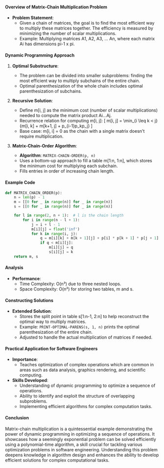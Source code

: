 #### Overview of Matrix-Chain Multiplication Problem
- **Problem Statement**:
  - Given a chain of matrices, the goal is to find the most efficient way to multiply these matrices together. The efficiency is measured by minimizing the number of scalar multiplications.
  - Example: Multiplying matrices A1, A2, A3, ... An, where each matrix Ai has dimensions pi-1 x pi.

#### Dynamic Programming Approach
1. **Optimal Substructure**:
   - The problem can be divided into smaller subproblems: finding the most efficient way to multiply subchains of the entire chain.
   - Optimal parenthesization of the whole chain includes optimal parenthesization of subchains.

2. **Recursive Solution**:
   - Define m[i, j] as the minimum cost (number of scalar multiplications) needed to compute the matrix product Ai...Aj.
   - Recurrence relation for computing m[i, j]:
     \[ m[i, j] = \min_{i \leq k < j} \{m[i, k] + m[k+1, j] + p_{i-1}p_kp_j\} \]
   - Base case: m[i, i] = 0 as the chain with a single matrix doesn't require multiplication.

3. **Matrix-Chain-Order Algorithm**:
   - **Algorithm**: `MATRIX-CHAIN-ORDER(p, n)`
   - Uses a bottom-up approach to fill a table m[1:n, 1:n], which stores the minimum cost for multiplying each subchain.
   - Fills entries in order of increasing chain length.

#### Example Code
```python
def MATRIX_CHAIN_ORDER(p):
    n = len(p) - 1
    m = [[0 for _ in range(n)] for _ in range(n)]
    s = [[0 for _ in range(n)] for _ in range(n)]

    for l in range(2, n + 1):  # l is the chain length
        for i in range(n - l + 1):
            j = i + l - 1
            m[i][j] = float('inf')
            for k in range(i, j):
                q = m[i][k] + m[k + 1][j] + p[i] * p[k + 1] * p[j + 1]
                if q < m[i][j]:
                    m[i][j] = q
                    s[i][j] = k
    return m, s
```

#### Analysis
- **Performance**:
  - Time Complexity: O(n³) due to three nested loops.
  - Space Complexity: O(n²) for storing two tables, m and s.

#### Constructing Solutions
- **Extended Solution**:
  - Stores the split point in table s[1:n-1, 2:n] to help reconstruct the optimal way to multiply matrices.
  - Example: `PRINT-OPTIMAL-PARENS(s, 1, n)` prints the optimal parenthesization of the entire chain.
  - Adjusted to handle the actual multiplication of matrices if needed.

#### Practical Application for Software Engineers
- **Importance**:
  - Teaches optimization of complex operations which are common in areas such as data analysis, graphics rendering, and scientific computing.
- **Skills Developed**:
  - Understanding of dynamic programming to optimize a sequence of operations.
  - Ability to identify and exploit the structure of overlapping subproblems.
  - Implementing efficient algorithms for complex computation tasks.

#### Conclusion
Matrix-chain multiplication is a quintessential example demonstrating the power of dynamic programming in optimizing a sequence of operations. It showcases how a seemingly exponential problem can be solved efficiently using a polynomial-time algorithm, a skill crucial for tackling various optimization problems in software engineering. Understanding this problem deepens knowledge in algorithm design and enhances the ability to develop efficient solutions for complex computational tasks.
